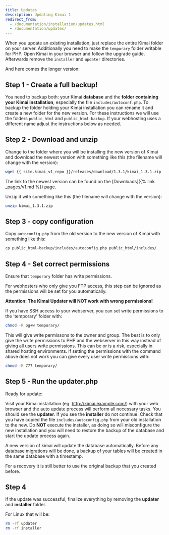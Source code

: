 ```yaml
---
title: Updates
description: Updating Kimai 1
redirect_from:
  - /documentation/installation/updates.html
  - /documentation/updates/
---
```


When you update an existing installation, just replace the entire Kimai folder on your server. 
Additionally you need to make the `temporary` folder writable for PHP. 
Open Kimai in your browser and follow the upgrade guide. Afterwards remove the `installer` and `updater` directories.

And here comes the longer version:

## Step 1 - Create a full backup!

You need to backup both: your Kimai **database** and the **folder containing your Kimai installation**, especially the file `includes/autoconf.php`. 
To backup the folder holding your Kimai installation you can rename it and create a new folder for the new version. 
For these instructions we will use the folders `public_html` and `public_html-backup`. 
If your webhosting uses a different name adjust the instructions below as needed.

## Step 2 - Download and unzip

Change to the folder where you will be installing the new version of Kimai and download the newest version with something like this (the filename will change with the version):

```bash
wget {{ site.kimai_v1_repo }}/releases/download/1.3.1/kimai_1.3.1.zip
```

The link to the newest version can be found on the [Downloads]({% link _pages/v1.md %}) page.

Unzip it with something like this (the filename will change with the version):

```bash
unzip kimai_1.3.1.zip
```

## Step 3 - copy configuration

Copy `autoconfig.php` from the old version to the new version of Kimai with something like this:

```bash
cp public_html-backup/includes/autoconfig.php public_html/includes/
```

## Step 4 - Set correct permissions

Ensure that `temporary` folder has write permissions.

For webhosters who only give you FTP access, this step can be ignored as the permissions will be set for you automatically.

**Attention: The Kimai Updater will NOT work with wrong permissions!**

If you have SSH access to your webserver, you can set write permissions to the 'temporary' folder with:

```bash
chmod -R og+w temporary/
```

This will give write permissons to the owner and group. 
The best is to only give the write permissions to PHP and the webserver in this way instead of giving all users write permissions. 
This can be or is a risk, especially in shared hosting environments.
If setting the permissions with the command above does not work you can give every user write permissions with:

```bash
chmod -R 777 temporary/
```

## Step 5 - Run the updater.php

Ready for update:

Visit your Kimai installation (eg. http://kimai.example.com/) with your web browser and the auto update process will perform all necessary tasks. 
You should see the **updater**. If you see the **installer** do not continue. 
Check that you have copied the file `includes/autoconfig.php` from your old installation to the new. 
Do **NOT** execute the installer, as doing so will misconfigure the new installation and you will need to restore the backup of the database and start the update process again.

A new version of kimai will update the database automatically. Before any database migrations will be done, a backup of 
your tables will be created in the same database with a timestamp.

For a recovery it is still better to use the original backup that you created before.

## Step 4

If the update was successful, finalize everything by removing the **updater** and **installer** folder.

For Linux that will be:

```bash
rm -rf updater
rm -rf installer
```
